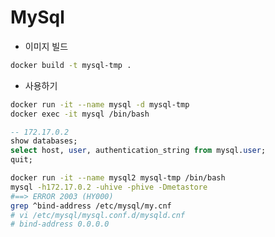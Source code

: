 # MySql  
- 이미지 빌드  
```bash
docker build -t mysql-tmp .
```

- 사용하기  
```bash
docker run -it --name mysql -d mysql-tmp 
docker exec -it mysql /bin/bash
```

```sql
-- 172.17.0.2 
show databases;
select host, user, authentication_string from mysql.user;
quit;
```

```bash
docker run -it --name mysql2 mysql-tmp /bin/bash  
mysql -h172.17.0.2 -uhive -phive -Dmetastore  
#==> ERROR 2003 (HY000)
grep ^bind-address /etc/mysql/my.cnf 
# vi /etc/mysql/mysql.conf.d/mysqld.cnf
# bind-address 0.0.0.0
```

